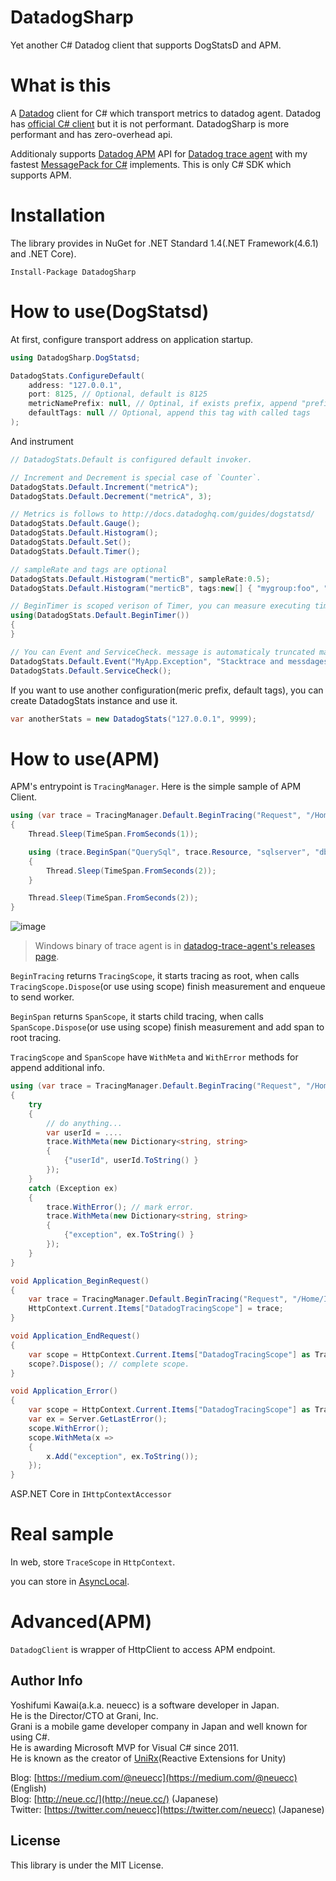 # DatadogSharp
Yet another C# Datadog client that supports DogStatsD and APM.

# What is this

A [Datadog](https://www.datadoghq.com/) client for C# which transport metrics to datadog agent. Datadog has [official C# client](https://github.com/DataDog/dogstatsd-csharp-client) but it is not performant. DatadogSharp is more performant and has zero-overhead api.

Additionaly supports [Datadog APM](https://www.datadoghq.com/apm/) API for [Datadog trace agent](https://github.com/DataDog/datadog-trace-agent) with my fastest [MessagePack for C#](https://github.com/neuecc/MessagePack-CSharp) implements. This is only C# SDK which supports APM.

# Installation

The library provides in NuGet for .NET Standard 1.4(.NET Framework(4.6.1) and .NET Core).

```
Install-Package DatadogSharp
```

# How to use(DogStatsd)

At first, configure transport address on application startup.

```csharp
using DatadogSharp.DogStatsd;

DatadogStats.ConfigureDefault(
    address: "127.0.0.1",
    port: 8125, // Optional, default is 8125
    metricNamePrefix: null, // Optinal, if exists prefix, append "prefix." on every metrics call
    defaultTags: null // Optional, append this tag with called tags
);
```

And instrument 

```csharp
// DatadogStats.Default is configured default invoker.

// Increment and Decrement is special case of `Counter`.
DatadogStats.Default.Increment("metricA");
DatadogStats.Default.Decrement("metricA", 3);

// Metrics is follows to http://docs.datadoghq.com/guides/dogstatsd/
DatadogStats.Default.Gauge();
DatadogStats.Default.Histogram();
DatadogStats.Default.Set();
DatadogStats.Default.Timer();

// sampleRate and tags are optional
DatadogStats.Default.Histogram("merticB", sampleRate:0.5);
DatadogStats.Default.Histogram("merticB", tags:new[] { "mygroup:foo", "foobar" });

// BeginTimer is scoped verison of Timer, you can measure executing time easily
using(DatadogStats.Default.BeginTimer())
{
}

// You can Event and ServiceCheck. message is automaticaly truncated max 4096.
DatadogStats.Default.Event("MyApp.Exception", "Stacktrace and messdages",  alertType:AlertType.Error);
DatadogStats.Default.ServiceCheck();
```

If you want to use another configuration(meric prefix, default tags), you can create DatadogStats instance and use it.

```csharp
var anotherStats = new DatadogStats("127.0.0.1", 9999);
```

# How to use(APM)

APM's entrypoint is `TracingManager`. Here is the simple sample of APM Client.

```csharp
using (var trace = TracingManager.Default.BeginTracing("Request", "/Home/Index", "webservice", "web"))
{
    Thread.Sleep(TimeSpan.FromSeconds(1));

    using (trace.BeginSpan("QuerySql", trace.Resource, "sqlserver", "db"))
    {
        Thread.Sleep(TimeSpan.FromSeconds(2));
    }

    Thread.Sleep(TimeSpan.FromSeconds(2));
}
```

![image](https://user-images.githubusercontent.com/46207/27419958-8e6e5faa-575e-11e7-8cab-1c93878d031b.png)

> Windows binary of trace agent is in [datadog-trace-agent's releases page](https://github.com/DataDog/datadog-trace-agent/releases).

`BeginTracing` returns `TracingScope`, it starts tracing as root, when calls `TracingScope.Dispose`(or use using scope) finish measurement and enqueue to send worker.

`BeginSpan` returns `SpanScope`, it starts child tracing, when calls `SpanScope.Dispose`(or use using scope) finish measurement and add span to root tracing.

`TracingScope` and `SpanScope` have `WithMeta` and `WithError` methods for append additional info.

```csharp
using (var trace = TracingManager.Default.BeginTracing("Request", "/Home/Index", "webservice", "web"))
{
    try
    {
        // do anything...
        var userId = ....
        trace.WithMeta(new Dictionary<string, string>
        {
            {"userId", userId.ToString() }
        });
    }
    catch (Exception ex)
    {
        trace.WithError(); // mark error.
        trace.WithMeta(new Dictionary<string, string>
        {
            {"exception", ex.ToString() }
        });
    }
}
```

```csharp
void Application_BeginRequest()
{
    var trace = TracingManager.Default.BeginTracing("Request", "/Home/Index", "webservice", "web");
    HttpContext.Current.Items["DatadogTracingScope"] = trace;
}

void Application_EndRequest()
{
    var scope = HttpContext.Current.Items["DatadogTracingScope"] as TracingScope;
    scope?.Dispose(); // complete scope.
}

void Application_Error()
{
    var scope = HttpContext.Current.Items["DatadogTracingScope"] as TracingScope;
    var ex = Server.GetLastError();
    scope.WithError();
    scope.WithMeta(x =>
    {
        x.Add("exception", ex.ToString());
    });
}
```




ASP.NET Core in `IHttpContextAccessor`




# Real sample

In web, store `TraceScope` in `HttpContext`.

you can store in [AsyncLocal](https://msdn.microsoft.com/en-us/library/dn906268.aspx).







# Advanced(APM)

`DatadogClient` is wrapper of HttpClient to access APM endpoint.






Author Info
---
Yoshifumi Kawai(a.k.a. neuecc) is a software developer in Japan.  
He is the Director/CTO at Grani, Inc.  
Grani is a mobile game developer company in Japan and well known for using C#.  
He is awarding Microsoft MVP for Visual C# since 2011.  
He is known as the creator of [UniRx](http://github.com/neuecc/UniRx/)(Reactive Extensions for Unity)  

Blog: [https://medium.com/@neuecc](https://medium.com/@neuecc) (English)  
Blog: [http://neue.cc/](http://neue.cc/) (Japanese)  
Twitter: [https://twitter.com/neuecc](https://twitter.com/neuecc) (Japanese)   

License
---
This library is under the MIT License.
